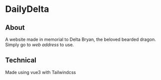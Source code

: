 # DailyDelta

## About

A website made in memorial to Delta Bryan, the beloved bearded dragon. Simply go to *web address* to use.

## Technical

Made using vue3 with Tailwindcss
